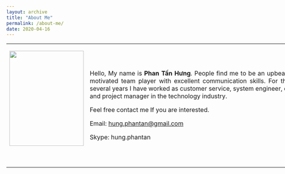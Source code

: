 ```yaml
---
layout: archive
title: "About Me"
permalink: /about-me/
date: 2020-04-16
---
```

<table style="width: 900px;">
<tbody>
<tr>
<td style="width: 40px;">
<p><img style="display: block; margin-left: auto; margin-right: auto;" src="https://lh3.googleusercontent.com/XNbHGFt38tXTUi-c6UUcRHyU_tpSEMJRg_nyFFtL_VUmUqOadWhwZdU70K7uN2Q2HM9tNeKFQsXjOKVSi4GgrcD0iYrI6TfCjk0oJ_CvjC9FtgDrqe7BXiKPZwkRwJU_BxKl_f2n4gbaqTOijlizdGsbyzzu2NRF_dJgcpGBvOxOtNWJyLd7DJ2rnQoQdx0fb8V8wK9LQle5Qdd9HPjDBOQEja0nsvfhMu6azk-PbqsJAoL4B7xPeqaA2MqsWxNT8A2Kx0OhQ4gNZ6CVYHVRojTig27xkZzlyUNcwv31ObTnsSmWAXmUtq-slHlXcnAOkpaUJlnPI1OBW6KHvcyR3kWmfobL2i-A0MU9N1Q5JfD3-Lw4Aw6bXVRqMrJ1YAAQGFbOQDm70rVENPU5FkYAPSsJB8Ud04l80yDCWIdzJxdVATIPaOL5a8AGEHuH62shM6YyyqvoSP_tXcZeMnjAlfCwD3__YlWOl674mvG216sI3kEEt_3n5I-HSGUnsCBEYG-bua5KFQy57agO1zAHN9jOSIL5N1nPjssfZCgCgpkc21OMNPPUvxbIT7dAD0-IdGTwaDVYyTToBUqwwlijzl6HFVH1cijMGk9ZL4fIeY0Q4tAvw6gfsW3MQfvDe8c77sFVyLV3HLnlcjdsqMSDc7wx-07Ig1HNhPjTgCzvT9zQOv5K_J9ViWyRb8CXbk0=w350-h450-no" alt="" width="195" height="250" /></p>
<p style="text-align: left;">&nbsp;</p>
</td>
<td style="text-align: justify; width: 566px;">
<p style="text-align: justify;">Hello, My name is<strong> Phan Tấn Hưng</strong>. People find me to be an upbeat, self-motivated team player with excellent communication skills. For the past several years I have worked as customer service, system engineer, devops and project manager in the technology industry.</p>
<p style="text-align: justify;">Feel free contact me If you are interested.</p>
<p>Email:&nbsp;<a href="mailto:hung.phantan@gmail.com">hung.phantan@gmail.com</a></p>
<p>Skype: hung.phantan</p>
</td>
</tr>
</tbody>
</table>
<p>&nbsp;</p>